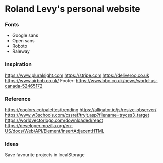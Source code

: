 # Roland Levy's personal website

### Fonts
- Google sans
- Open sans
- Roboto
- Raleway

### Inspiration
https://www.pluralsight.com
https://stripe.com
https://deliveroo.co.uk
https://www.airbnb.co.uk/
Footer: https://www.bbc.co.uk/news/world-us-canada-52465172

### Reference
https://coolors.co/palettes/trending
https://alligator.io/js/resize-observer/
https://www.w3schools.com/cssref/tryit.asp?filename=trycss3_target
https://worldvectorlogo.com/downloaded/react
https://developer.mozilla.org/en-US/docs/Web/API/Element/insertAdjacentHTML


### Ideas
Save favourite projects in localStorage

<!-- <img width="30" src="svgs/react.svg"/> -->

